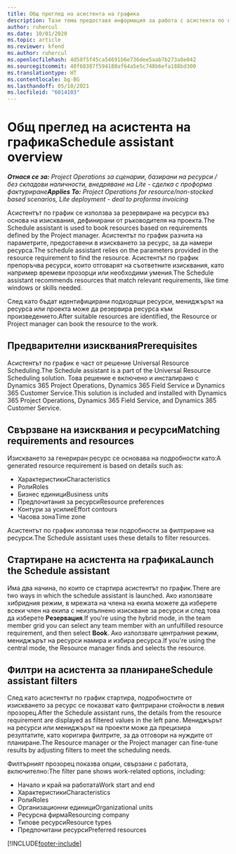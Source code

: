```yaml
---
title: Общ преглед на асистента на графика
description: Тази тема предоставя информация за работа с асистента по график за резервиране на ресурси.
author: ruhercul
ms.date: 10/01/2020
ms.topic: article
ms.reviewer: kfend
ms.author: ruhercul
ms.openlocfilehash: 4d58f5f45ca54691b6e736dee5aab7b273a8e042
ms.sourcegitcommit: 40f68387f594180af64a5e5c748b6efa188bd300
ms.translationtype: HT
ms.contentlocale: bg-BG
ms.lasthandoff: 05/10/2021
ms.locfileid: "6014103"
---
```

# <a name="schedule-assistant-overview"></a><span data-ttu-id="2fc9d-103">Общ преглед на асистента на графика</span><span class="sxs-lookup"><span data-stu-id="2fc9d-103">Schedule assistant overview</span></span>

<span data-ttu-id="2fc9d-104">_**Отнася се за:** Project Operations за сценарии, базирани на ресурси / без складови наличности, внедряване на Lite - сделка с проформа фактуриране_</span><span class="sxs-lookup"><span data-stu-id="2fc9d-104">_**Applies To:** Project Operations for resource/non-stocked based scenarios, Lite deployment - deal to proforma invoicing_</span></span>

<span data-ttu-id="2fc9d-105">Асистентът по график се използва за резервиране на ресурси въз основа на изисквания, дефинирани от ръководителя на проекта.</span><span class="sxs-lookup"><span data-stu-id="2fc9d-105">The Schedule assistant is used to book resources based on requirements defined by the Project manager.</span></span> <span data-ttu-id="2fc9d-106">Асистентът по график разчита на параметрите, предоставени в изискването за ресурс, за да намери ресурса.</span><span class="sxs-lookup"><span data-stu-id="2fc9d-106">The schedule assistant relies on the parameters provided in the resource requirement to find the resource.</span></span> <span data-ttu-id="2fc9d-107">Асистентът по график препоръчва ресурси, които отговарят на съответните изисквания, като например времеви прозорци или необходими умения.</span><span class="sxs-lookup"><span data-stu-id="2fc9d-107">The Schedule assistant recommends resources that match relevant requirements, like time windows or skills needed.</span></span>

<span data-ttu-id="2fc9d-108">След като бъдат идентифицирани подходящи ресурси, мениджърът на ресурса или проекта може да резервира ресурса към произведението.</span><span class="sxs-lookup"><span data-stu-id="2fc9d-108">After suitable resources are identified, the Resource or Project manager can book the resource to the work.</span></span>

## <a name="prerequisites"></a><span data-ttu-id="2fc9d-109">Предварителни изисквания</span><span class="sxs-lookup"><span data-stu-id="2fc9d-109">Prerequisites</span></span>

<span data-ttu-id="2fc9d-110">Асистентът по график е част от решение Universal Resource Scheduling.</span><span class="sxs-lookup"><span data-stu-id="2fc9d-110">The Schedule assistant is a part of the Universal Resource Scheduling solution.</span></span> <span data-ttu-id="2fc9d-111">Това решение е включено и инсталирано с Dynamics 365 Project Operations, Dynamics 365 Field Service и Dynamics 365 Customer Service.</span><span class="sxs-lookup"><span data-stu-id="2fc9d-111">This solution is included and installed with Dynamics 365 Project Operations, Dynamics 365 Field Service, and Dynamics 365 Customer Service.</span></span>

## <a name="matching-requirements-and-resources"></a><span data-ttu-id="2fc9d-112">Свързване на изисквания и ресурси</span><span class="sxs-lookup"><span data-stu-id="2fc9d-112">Matching requirements and resources</span></span>

<span data-ttu-id="2fc9d-113">Изискването за генериран ресурс се основава на подробности като:</span><span class="sxs-lookup"><span data-stu-id="2fc9d-113">A generated resource requirement is based on details such as:</span></span>

-   <span data-ttu-id="2fc9d-114">Характеристики</span><span class="sxs-lookup"><span data-stu-id="2fc9d-114">Characteristics</span></span>
-   <span data-ttu-id="2fc9d-115">Роли</span><span class="sxs-lookup"><span data-stu-id="2fc9d-115">Roles</span></span>
-   <span data-ttu-id="2fc9d-116">Бизнес единици</span><span class="sxs-lookup"><span data-stu-id="2fc9d-116">Business units</span></span>
-   <span data-ttu-id="2fc9d-117">Предпочитания за ресурси</span><span class="sxs-lookup"><span data-stu-id="2fc9d-117">Resource preferences</span></span>
-   <span data-ttu-id="2fc9d-118">Контури за усилие</span><span class="sxs-lookup"><span data-stu-id="2fc9d-118">Effort contours</span></span>
-   <span data-ttu-id="2fc9d-119">Часова зона</span><span class="sxs-lookup"><span data-stu-id="2fc9d-119">Time zone</span></span>

<span data-ttu-id="2fc9d-120">Асистентът по график използва тези подробности за филтриране на ресурси.</span><span class="sxs-lookup"><span data-stu-id="2fc9d-120">The Schedule assistant uses these details to filter resources.</span></span>

## <a name="launch-the-schedule-assistant"></a><span data-ttu-id="2fc9d-121">Стартиране на асистента на графика</span><span class="sxs-lookup"><span data-stu-id="2fc9d-121">Launch the Schedule assistant</span></span>

<span data-ttu-id="2fc9d-122">Има два начина, по които се стартира асистентът по график.</span><span class="sxs-lookup"><span data-stu-id="2fc9d-122">There are two ways in which the schedule assistant is launched.</span></span> <span data-ttu-id="2fc9d-123">Ако използвате хибридния режим, в мрежата на члена на екипа можете да изберете всеки член на екипа с неизпълнено изискване за ресурси и след това да изберете **Резервация**.</span><span class="sxs-lookup"><span data-stu-id="2fc9d-123">If you're using the hybrid mode, in the team member grid you can select any team member with an unfulfilled resource requirement, and then select **Book**.</span></span> <span data-ttu-id="2fc9d-124">Ако използвате централния режим, мениджърът на ресурси намира и избира ресурса.</span><span class="sxs-lookup"><span data-stu-id="2fc9d-124">If you're using the central mode, the Resource manager finds and selects the resource.</span></span>

## <a name="schedule-assistant-filters"></a><span data-ttu-id="2fc9d-125">Филтри на асистента за планиране</span><span class="sxs-lookup"><span data-stu-id="2fc9d-125">Schedule assistant filters</span></span>

<span data-ttu-id="2fc9d-126">След като асистентът по график стартира, подробностите от изискването за ресурс се показват като филтрирани стойности в левия прозорец.</span><span class="sxs-lookup"><span data-stu-id="2fc9d-126">After the Schedule assistant runs, the details from the resource requirement are displayed as filtered values in the left pane.</span></span> <span data-ttu-id="2fc9d-127">Мениджърът на ресурси или мениджърът на проекти може да прецизира резултатите, като коригира филтрите, за да отговори на нуждите от планиране.</span><span class="sxs-lookup"><span data-stu-id="2fc9d-127">The Resource manager or the Project manager can fine-tune results by adjusting filters to meet the scheduling needs.</span></span>

<span data-ttu-id="2fc9d-128">Филтърният прозорец показва опции, свързани с работата, включително:</span><span class="sxs-lookup"><span data-stu-id="2fc9d-128">The filter pane shows work-related options, including:</span></span>

-   <span data-ttu-id="2fc9d-129">Начало и край на работата</span><span class="sxs-lookup"><span data-stu-id="2fc9d-129">Work start and end</span></span>
-   <span data-ttu-id="2fc9d-130">Характеристики</span><span class="sxs-lookup"><span data-stu-id="2fc9d-130">Characteristics</span></span>
-   <span data-ttu-id="2fc9d-131">Роли</span><span class="sxs-lookup"><span data-stu-id="2fc9d-131">Roles</span></span>
-   <span data-ttu-id="2fc9d-132">Организационни единици</span><span class="sxs-lookup"><span data-stu-id="2fc9d-132">Organizational units</span></span>
-   <span data-ttu-id="2fc9d-133">Ресурсна фирма</span><span class="sxs-lookup"><span data-stu-id="2fc9d-133">Resourcing company</span></span>
-   <span data-ttu-id="2fc9d-134">Типове ресурси</span><span class="sxs-lookup"><span data-stu-id="2fc9d-134">Resource types</span></span>
-   <span data-ttu-id="2fc9d-135">Предпочитани ресурси</span><span class="sxs-lookup"><span data-stu-id="2fc9d-135">Preferred resources</span></span>


[!INCLUDE[footer-include](../includes/footer-banner.md)]